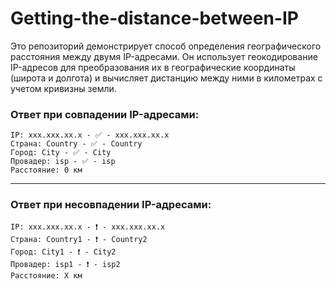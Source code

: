 # Getting-the-distance-between-IP
Это репозиторий демонстрирует способ определения географического расстояния между двумя IP-адресами. Он использует геокодирование IP-адресов для преобразования их в географические координаты (широта и долгота) и вычисляет дистанцию между ними в километрах с учетом кривизны земли.

### Ответ при совпадении IP-адресами:
```
IP: xxx.xxx.xx.x - ✅ - xxx.xxx.xx.x
Страна: Country - ✅ - Country
Город: City - ✅ - City
Провадер: isp - ✅ - isp
Расстояние: 0 км
```
-------------------
### Ответ при несовпадении IP-адресами:
```
IP: xxx.xxx.xx.x - ❗ - xxx.xxx.xx.x
Страна: Country1 - ❗ - Country2
Город: City1 - ❗ - City2
Провадер: isp1 - ❗ - isp2
Расстояние: X км
```
